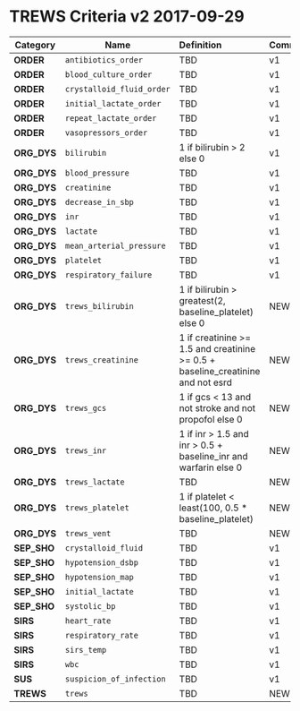 TREWS Criteria v2 2017-09-29
============================


|Category |Name        | Definition    | Comment |
|---------|------------|:--------------|:--------|
| **ORDER** |`antibiotics_order` | TBD | v1   |
| **ORDER** |`blood_culture_order` | TBD | v1 |
| **ORDER** |`crystalloid_fluid_order` | TBD | v1 |
| **ORDER** |`initial_lactate_order` | TBD | v1   |
| **ORDER** |`repeat_lactate_order` | TBD | v1    |
| **ORDER** |`vasopressors_order` | TBD | v1  |
| **ORG_DYS** |`bilirubin` | 1 if bilirubin > 2 else 0 | v1 |
| **ORG_DYS** |`blood_pressure` | TBD | v1    |
| **ORG_DYS** |`creatinine` | TBD | v1    |
| **ORG_DYS** |`decrease_in_sbp` | TBD | v1   |
| **ORG_DYS** |`inr` | TBD | v1   |
| **ORG_DYS** |`lactate` | TBD | v1   |
| **ORG_DYS** |`mean_arterial_pressure` | TBD | v1    |
| **ORG_DYS** |`platelet` | TBD | v1  |
| **ORG_DYS** |`respiratory_failure` | TBD | v1   |
| **ORG_DYS** |`trews_bilirubin` | 1 if bilirubin > greatest(2, baseline_platelet) else 0 | NEW   |
| **ORG_DYS** |`trews_creatinine` | 1 if creatinine >= 1.5 and creatinine >= 0.5 + baseline_creatinine and not esrd | NEW  |
| **ORG_DYS** |`trews_gcs` | 1 if gcs < 13 and not stroke and not propofol else 0 |NEW |
| **ORG_DYS** |`trews_inr` | 1 if inr > 1.5 and inr > 0.5 + baseline_inr and warfarin else 0 |NEW |
| **ORG_DYS** |`trews_lactate` | TBD |NEW |
| **ORG_DYS** |`trews_platelet` | 1 if platelet < least(100, 0.5 * baseline_platelet) | NEW   |
| **ORG_DYS** |`trews_vent` | TBD |NEW |
| **SEP_SHO** |`crystalloid_fluid` | TBD | v1 |
| **SEP_SHO** |`hypotension_dsbp` | TBD | v1  |
| **SEP_SHO** |`hypotension_map` | TBD | v1   |
| **SEP_SHO** |`initial_lactate` | TBD | v1   |
| **SEP_SHO** |`systolic_bp` | TBD | v1   |
| **SIRS** |`heart_rate` | TBD | v1   |
| **SIRS** |`respiratory_rate` | TBD | v1 |
| **SIRS** |`sirs_temp` | TBD | v1    |
| **SIRS** |`wbc` | TBD | v1  |
| **SUS** |`suspicion_of_infection` | TBD | v1    |
| **TREWS**   |`trews` | TBD | NEW |